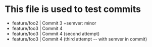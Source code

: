 # This file is used to test commits
* feature/foo2 | Commit 3 +semver: minor
* feature/foo3 | Commit 4
* feature/foo3 | Commit 4 (second attempt)
* feature/foo3 | Commit 4 (third attempt -- with semver in commit)
